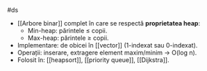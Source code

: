 #ds
- [[Arbore binar]] complet în care se respectă **proprietatea heap**:
  - Min-heap: părintele ≤ copii.
  - Max-heap: părintele ≥ copii.
- Implementare: de obicei în [[vector]] (1-indexat sau 0-indexat).
- Operații: inserare, extragere element maxim/minim → O(log n).
- Folosit în: [[heapsort]], [[priority queue]], [[Dijkstra]].
